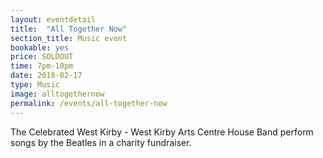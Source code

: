 ```yaml
---
layout: eventdetail
title:  "All Together Now"
section_title: Music event
bookable: yes
price: SOLDOUT
time: 7pm-10pm
date: 2018-02-17
type: Music
image: alltogethernow
permalink: /events/all-together-now
---
```


The Celebrated West Kirby - West Kirby Arts Centre House Band perform songs by the Beatles in a charity fundraiser.

